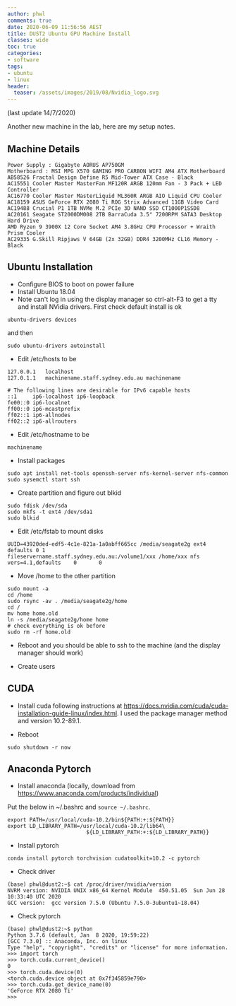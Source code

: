 ```yaml
---
author: phwl
comments: true
date: 2020-06-09 11:56:56 AEST
title: DUST2 Ubuntu GPU Machine Install
classes: wide
toc: true
categories:
- software
tags:
- ubuntu
- linux
header:
  teaser: /assets/images/2019/08/Nvidia_logo.svg
---
```


(last update 14/7/2020)  

Another new machine in the lab, here are my setup notes.

## Machine Details

```
Power Supply : Gigabyte AORUS AP750GM
Motherboard : MSI MPG X570 GAMING PRO CARBON WIFI AM4 ATX Motherboard          
AB58526 Fractal Design Define R5 Mid-Tower ATX Case - Black 
AC15551 Cooler Master MasterFan MF120R ARGB 120mm Fan - 3 Pack + LED Controller 
AC16770 Cooler Master MasterLiquid ML360R ARGB AIO Liquid CPU Cooler 
AC18159 ASUS GeForce RTX 2080 Ti ROG Strix Advanced 11GB Video Card 
AC19488 Crucial P1 1TB NVMe M.2 PCIe 3D NAND SSD CT1000P1SSD8 
AC20161 Seagate ST2000DM008 2TB BarraCuda 3.5" 7200RPM SATA3 Desktop Hard Drive 
AMD Ryzen 9 3900X 12 Core Socket AM4 3.8GHz CPU Processor + Wraith Prism Cooler
AC29335 G.Skill Ripjaws V 64GB (2x 32GB) DDR4 3200MHz CL16 Memory - Black 
```

## Ubuntu Installation

* Configure BIOS to boot on power failure
* Install Ubuntu 18.04
* Note can't log in using the display manager so ctrl-alt-F3 to get a tty and install NVidia drivers.  First check default install is ok 

```
ubuntu-drivers devices
```

and then

```
sudo ubuntu-drivers autoinstall
```

* Edit /etc/hosts to be 

```
127.0.0.1	localhost
127.0.1.1	machinename.staff.sydney.edu.au machinename

# The following lines are desirable for IPv6 capable hosts
::1     ip6-localhost ip6-loopback
fe00::0 ip6-localnet
ff00::0 ip6-mcastprefix
ff02::1 ip6-allnodes
ff02::2 ip6-allrouters
```

* Edit /etc/hostname to be

```
machinename
```

 * Install packages

```
sudo apt install net-tools openssh-server nfs-kernel-server nfs-common
sudo sysemctl start ssh
```

 * Create partition and figure out blkid

```
sudo fdisk /dev/sda
sudo mkfs -t ext4 /dev/sda1
sudo blkid
```

 * Edit /etc/fstab to mount disks

```
UUID=43920ded-edf5-4c1e-821a-1a0abff665cc /media/seagate2g ext4 defaults 0 1
fileservername.staff.sydney.edu.au:/volume1/xxx /home/xxx nfs   vers=4.1,defaults    0       0
```

 * Move /home to the other partition

```
sudo mount -a
cd /home
sudo rsync -av . /media/seagate2g/home
cd /
mv home home.old
ln -s /media/seagate2g/home home
# check everything is ok before
sudo rm -rf home.old
```

 * Reboot and you should be able to ssh to the machine (and the display manager should work)

 * Create users

## CUDA 
 * Install cuda following instructions at <https://docs.nvidia.com/cuda/cuda-installation-guide-linux/index.html>. I used the package manager method and version 10.2-89.1. 

 * Reboot

```
sudo shutdown -r now
```

## Anaconda Pytorch
 * Install anaconda (locally, download from <https://www.anaconda.com/products/individual>)

Put the below in ~/.bashrc and ```source ~/.bashrc```.

```
export PATH=/usr/local/cuda-10.2/bin${PATH:+:${PATH}}
export LD_LIBRARY_PATH=/usr/local/cuda-10.2/lib64\
                         ${LD_LIBRARY_PATH:+:${LD_LIBRARY_PATH}}
```

 * Install pytorch 

```
conda install pytorch torchvision cudatoolkit=10.2 -c pytorch
```

 * Check driver

```
(base) phwl@dust2:~$ cat /proc/driver/nvidia/version
NVRM version: NVIDIA UNIX x86_64 Kernel Module  450.51.05  Sun Jun 28 10:33:40 UTC 2020
GCC version:  gcc version 7.5.0 (Ubuntu 7.5.0-3ubuntu1~18.04) 
```

 * Check pytorch

```
(base) phwl@dust2:~$ python
Python 3.7.6 (default, Jan  8 2020, 19:59:22) 
[GCC 7.3.0] :: Anaconda, Inc. on linux
Type "help", "copyright", "credits" or "license" for more information.
>>> import torch
>>> torch.cuda.current_device()
0
>>> torch.cuda.device(0)
<torch.cuda.device object at 0x7f345859e790>
>>> torch.cuda.get_device_name(0)
'GeForce RTX 2080 Ti'
>>> 

```

